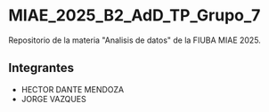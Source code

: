 
# MIAE_2025_B2_AdD_TP_Grupo_7

Repositorio de la materia "Analisis de datos" de la FIUBA MIAE 2025.

## Integrantes

- HECTOR DANTE MENDOZA
- JORGE VAZQUES
